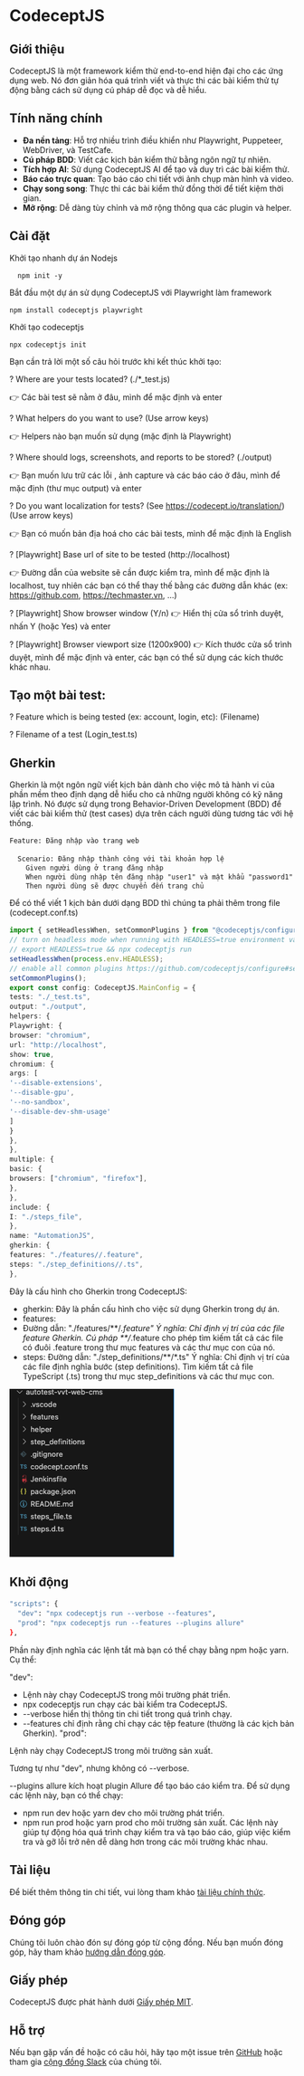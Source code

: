 # CodeceptJS

## Giới thiệu

CodeceptJS là một framework kiểm thử end-to-end hiện đại cho các ứng dụng web. Nó đơn giản hóa quá trình viết và thực thi các bài kiểm thử tự động bằng cách sử dụng cú pháp dễ đọc và dễ hiểu.

## Tính năng chính

- **Đa nền tảng**: Hỗ trợ nhiều trình điều khiển như Playwright, Puppeteer, WebDriver, và TestCafe.
- **Cú pháp BDD**: Viết các kịch bản kiểm thử bằng ngôn ngữ tự nhiên.
- **Tích hợp AI**: Sử dụng CodeceptJS AI để tạo và duy trì các bài kiểm thử.
- **Báo cáo trực quan**: Tạo báo cáo chi tiết với ảnh chụp màn hình và video.
- **Chạy song song**: Thực thi các bài kiểm thử đồng thời để tiết kiệm thời gian.
- **Mở rộng**: Dễ dàng tùy chỉnh và mở rộng thông qua các plugin và helper.

## Cài đặt
Khởi tạo nhanh dự án Nodejs
```
  npm init -y
```
Bắt đầu một dự án sử dụng CodeceptJS với Playwright làm framework
```
npm install codeceptjs playwright
```
Khởi tạo codeceptjs
```
npx codeceptjs init
```
Bạn cần trả lời một số câu hỏi trước khi kết thúc khởi tạo:

? Where are your tests located? (./*_test.js) 

 👉 Các bài test sẽ nằm ở đâu, mình để mặc định và enter

? What helpers do you want to use? (Use arrow keys)

 👉 Helpers nào bạn muốn sử dụng (mặc định là Playwright) 

? Where should logs, screenshots, and reports to be stored? (./output) 

 👉 Bạn muốn lưu trữ các lỗi , ảnh capture và các báo cáo ở đâu, mình để mặc định (thư mục output) và enter

? Do you want localization for tests? (See https://codecept.io/translation/) (Use arrow keys)

 👉 Bạn có muốn bản địa hoá cho các bài tests, mình để mặc định là English

? [Playwright] Base url of site to be tested (http://localhost) 

 👉 Đường dẫn của website sẽ cần được kiểm tra, mình để mặc định là localhost, tuy nhiên các bạn có thể thay thế bằng các đường dẫn khác (ex: https://github.com, https://techmaster.vn, ...)

? [Playwright] Show browser window (Y/n) 
 👉 Hiển thị cửa sổ trình duyệt, nhấn Y (hoặc Yes) và enter

? [Playwright] Browser viewport size (1200x900) 
 👉 Kích thước cửa sổ trình duyệt, mình để mặc định và enter, các bạn có thể sử dụng các kích thước khác nhau.

Tạo một bài test:
----------------------
? Feature which is being tested (ex: account, login, etc): (Filename)

? Filename of a test (Login_test.ts) 

## Gherkin

Gherkin là một ngôn ngữ viết kịch bản dành cho việc mô tả hành vi của phần mềm theo định dạng dễ hiểu cho cả những người không có kỹ năng lập trình. Nó được sử dụng trong Behavior-Driven Development (BDD) để viết các bài kiểm thử (test cases) dựa trên cách người dùng tương tác với hệ thống.

```
Feature: Đăng nhập vào trang web

  Scenario: Đăng nhập thành công với tài khoản hợp lệ
    Given người dùng ở trang đăng nhập
    When người dùng nhập tên đăng nhập "user1" và mật khẩu "password1"
    Then người dùng sẽ được chuyển đến trang chủ
```
Để có thể viết 1 kịch bản dưới dạng BDD thì chúng ta phải thêm trong file (codecept.conf.ts)

``` typescript
import { setHeadlessWhen, setCommonPlugins } from "@codeceptjs/configure";
// turn on headless mode when running with HEADLESS=true environment variable
// export HEADLESS=true && npx codeceptjs run
setHeadlessWhen(process.env.HEADLESS);
// enable all common plugins https://github.com/codeceptjs/configure#setcommonplugins
setCommonPlugins();
export const config: CodeceptJS.MainConfig = {
tests: "./_test.ts",
output: "./output",
helpers: {
Playwright: {
browser: "chromium",
url: "http://localhost",
show: true,
chromium: {
args: [
'--disable-extensions',
'--disable-gpu',
'--no-sandbox',
'--disable-dev-shm-usage'
]
}
},
},
multiple: {
basic: {
browsers: ["chromium", "firefox"],
},
},
include: {
I: "./steps_file",
},
name: "AutomationJS",
gherkin: {
features: "./features//.feature",
steps: "./step_definitions//.ts",
},
```
Đây là cấu hình cho Gherkin trong CodeceptJS:

- gherkin: Đây là phần cấu hình cho việc sử dụng Gherkin trong dự án.
- features:
- Đường dẫn: "./features/**/*.feature"
Ý nghĩa: Chỉ định vị trí của các file feature Gherkin.
Cú pháp **/*.feature cho phép tìm kiếm tất cả các file có đuôi .feature trong thư mục features và các thư mục con của nó.
- steps:
Đường dẫn: "./step_definitions/**/*.ts"
Ý nghĩa: Chỉ định vị trí của các file định nghĩa bước (step definitions).
Tìm kiếm tất cả file TypeScript (.ts) trong thư mục step_definitions và các thư mục con.

![](./step_definitions/assets/img1.png "Sau khi khởi tạo codecept thành công, các bạn sẽ thấy cấu trúc thư mục như sau:")

## Khởi động 
``` sh 
"scripts": {
  "dev": "npx codeceptjs run --verbose --features",
  "prod": "npx codeceptjs run --features --plugins allure"
},
```
Phần này định nghĩa các lệnh tắt mà bạn có thể chạy bằng npm hoặc yarn. Cụ thể:

"dev":
- Lệnh này chạy CodeceptJS trong môi trường phát triển.
- npx codeceptjs run chạy các bài kiểm tra CodeceptJS.
- --verbose hiển thị thông tin chi tiết trong quá trình chạy.
- --features chỉ định rằng chỉ chạy các tệp feature (thường là các kịch bản Gherkin).
"prod":

Lệnh này chạy CodeceptJS trong môi trường sản xuất.

Tương tự như "dev", nhưng không có --verbose.

--plugins allure kích hoạt plugin Allure để tạo báo cáo kiểm tra.
Để sử dụng các lệnh này, bạn có thể chạy:
- npm run dev hoặc yarn dev cho môi trường phát triển.
- npm run prod hoặc yarn prod cho môi trường sản xuất.
Các lệnh này giúp tự động hóa quá trình chạy kiểm tra và tạo báo cáo, giúp việc kiểm tra và gỡ lỗi trở nên dễ dàng hơn trong các môi trường khác nhau.

## Tài liệu

Để biết thêm thông tin chi tiết, vui lòng tham khảo [tài liệu chính thức](https://codecept.io/helpers/Playwright/#playwright).

## Đóng góp

Chúng tôi luôn chào đón sự đóng góp từ cộng đồng. Nếu bạn muốn đóng góp, hãy tham khảo [hướng dẫn đóng góp](CONTRIBUTING.md).

## Giấy phép

CodeceptJS được phát hành dưới [Giấy phép MIT](LICENSE).

## Hỗ trợ

Nếu bạn gặp vấn đề hoặc có câu hỏi, hãy tạo một issue trên [GitHub](https://github.com/codeceptjs/CodeceptJS/issues) hoặc tham gia [cộng đồng Slack](https://codecept.io/slack) của chúng tôi.


